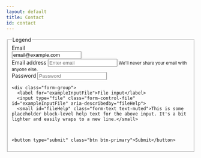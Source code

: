 ```yaml
---
layout: default
title: Contact
id: contact
---
```



<form class="AVAST_PAM_signupform AVAST_PAM_loginform">
  <fieldset>
    <legend>Legend</legend>
    <div class="form-group row">
      <label for="staticEmail" class="col-sm-2 col-form-label">Email</label>
      <div class="col-sm-10">
        <input type="text" readonly="" class="form-control-plaintext" id="staticEmail" value="email@example.com">
      </div>
    </div>
    <div class="form-group">
      <label for="exampleInputEmail1">Email address</label>
      <input type="email" class="form-control" id="exampleInputEmail1" aria-describedby="emailHelp" placeholder="Enter email">
      <small id="emailHelp" class="form-text text-muted">We'll never share your email with anyone else.</small>
    </div>
    <div class="form-group">
      <label for="exampleInputPassword1">Password</label>
      <input type="password" class="form-control" id="exampleInputPassword1" placeholder="Password">
    </div>
    
  
 
    <div class="form-group">
      <label for="exampleInputFile">File input</label>
      <input type="file" class="form-control-file" id="exampleInputFile" aria-describedby="fileHelp">
      <small id="fileHelp" class="form-text text-muted">This is some placeholder block-level help text for the above input. It's a bit lighter and easily wraps to a new line.</small>
   
    
    
    <button type="submit" class="btn btn-primary">Submit</button>

